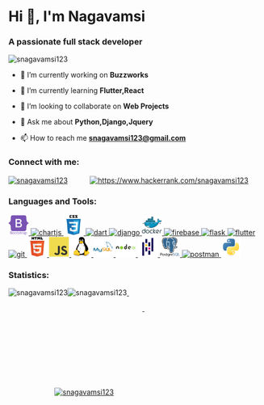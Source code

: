 <h1 align="left">Hi 👋, I'm Nagavamsi</h1>
<h3 align="left">A passionate full stack developer</h3>

<p align="left" > <img src="https://komarev.com/ghpvc/?username=snagavamsi123&label=Profile%20views&color=0e75b6&style=flat" alt="snagavamsi123" /> </p>




- 🔭 I’m currently working on **Buzzworks**

- 🌱 I’m currently learning **Flutter,React**

- 👯 I’m looking to collaborate on **Web Projects**

- 💬 Ask me about **Python,Django,Jquery**

- 📫 How to reach me **snagavamsi123@gmail.com**

<h3 align="left" color='#f03c15'> Connect with me: </h3>
<p align="left" class='text-center'>
<a href="https://linkedin.com/in/snagavamsi123" style='padding-right:20px !important;margin-right: 20px !important;' target="blank"><img align="center" src="https://cdn-icons-png.flaticon.com/512/1384/1384014.png" alt="snagavamsi123" height="40" width="40" /></a>
<a href="https://www.hackerrank.com/snagavamsi123" style='padding-right:10px !important' target="blank"><img align="center" src="https://cdn.icon-icons.com/icons2/2389/PNG/512/hackerrank_logo_icon_145206.png" alt="https://www.hackerrank.com/snagavamsi123" height="40" width="40" /></a>
</p>

<h3 align="left">Languages and Tools:</h3>
<p align="left" class='text-center'> 
  <a href="https://getbootstrap.com" target="_blank" rel="noreferrer"> 
    <img src="https://raw.githubusercontent.com/devicons/devicon/master/icons/bootstrap/bootstrap-plain-wordmark.svg" alt="bootstrap" width="40" height="40"/> </a> <a href="https://www.chartjs.org" target="_blank" rel="noreferrer"> <img src="https://www.chartjs.org/media/logo-title.svg" alt="chartjs" width="40" height="40"/> </a> <a href="https://www.w3schools.com/css/" target="_blank" rel="noreferrer"> <img src="https://raw.githubusercontent.com/devicons/devicon/master/icons/css3/css3-original-wordmark.svg" alt="css3" width="40" height="40"/> </a> <a href="https://dart.dev" target="_blank" rel="noreferrer"> <img src="https://www.vectorlogo.zone/logos/dartlang/dartlang-icon.svg" alt="dart" width="40" height="40"/> </a> <a href="https://www.djangoproject.com/" target="_blank" rel="noreferrer"> <img src="https://cdn.worldvectorlogo.com/logos/django.svg" alt="django" width="40" height="40"/> </a> <a href="https://www.docker.com/" target="_blank" rel="noreferrer"> <img src="https://raw.githubusercontent.com/devicons/devicon/master/icons/docker/docker-original-wordmark.svg" alt="docker" width="40" height="40"/> </a> <a href="https://firebase.google.com/" target="_blank" rel="noreferrer"> <img src="https://www.vectorlogo.zone/logos/firebase/firebase-icon.svg" alt="firebase" width="40" height="40"/> </a> <a href="https://flask.palletsprojects.com/" target="_blank" rel="noreferrer"> <img src="https://www.vectorlogo.zone/logos/pocoo_flask/pocoo_flask-icon.svg" alt="flask" width="40" height="40"/> </a> <a href="https://flutter.dev" target="_blank" rel="noreferrer"> <img src="https://www.vectorlogo.zone/logos/flutterio/flutterio-icon.svg" alt="flutter" width="40" height="40"/> </a> <a href="https://git-scm.com/" target="_blank" rel="noreferrer"> <img src="https://www.vectorlogo.zone/logos/git-scm/git-scm-icon.svg" alt="git" width="40" height="40"/> </a> <a href="https://www.w3.org/html/" target="_blank" rel="noreferrer"> <img src="https://raw.githubusercontent.com/devicons/devicon/master/icons/html5/html5-original-wordmark.svg" alt="html5" width="40" height="40"/> </a> <a href="https://developer.mozilla.org/en-US/docs/Web/JavaScript" target="_blank" rel="noreferrer"> <img src="https://raw.githubusercontent.com/devicons/devicon/master/icons/javascript/javascript-original.svg" alt="javascript" width="40" height="40"/> </a> <a href="https://www.linux.org/" target="_blank" rel="noreferrer"> <img src="https://raw.githubusercontent.com/devicons/devicon/master/icons/linux/linux-original.svg" alt="linux" width="40" height="40"/> </a> <a href="https://www.mysql.com/" target="_blank" rel="noreferrer"> <img src="https://raw.githubusercontent.com/devicons/devicon/master/icons/mysql/mysql-original-wordmark.svg" alt="mysql" width="40" height="40"/> </a> <a href="https://nodejs.org" target="_blank" rel="noreferrer"> <img src="https://raw.githubusercontent.com/devicons/devicon/master/icons/nodejs/nodejs-original-wordmark.svg" alt="nodejs" width="40" height="40"/> </a> <a href="https://pandas.pydata.org/" target="_blank" rel="noreferrer"> <img src="https://raw.githubusercontent.com/devicons/devicon/2ae2a900d2f041da66e950e4d48052658d850630/icons/pandas/pandas-original.svg" alt="pandas" width="40" height="40"/> </a> <a href="https://www.postgresql.org" target="_blank" rel="noreferrer"> <img src="https://raw.githubusercontent.com/devicons/devicon/master/icons/postgresql/postgresql-original-wordmark.svg" alt="postgresql" width="40" height="40"/> </a> <a href="https://postman.com" target="_blank" rel="noreferrer"> <img src="https://www.vectorlogo.zone/logos/getpostman/getpostman-icon.svg" alt="postman" width="40" height="40"/> </a> <a href="https://www.python.org" target="_blank" rel="noreferrer"> <img src="https://raw.githubusercontent.com/devicons/devicon/master/icons/python/python-original.svg" alt="python" width="40" height="40"/> </a> </p>

<h3 align="left">Statistics:</h3>
<a href='#'>
<p style='width:300px !important'><img style='height:195px !important;' align="left" src="https://github-readme-stats.vercel.app/api/top-langs?username=snagavamsi123&show_icons=true&locale=en&layout=compact" alt="snagavamsi123" /></p>
<p style='width:300px !important'>&nbsp;<img style='height:195px !important;' align="left" src="https://github-readme-stats.vercel.app/api?username=snagavamsi123&show_icons=true&locale=en" alt="snagavamsi123" /></p>
<p  align="center" style='width:300px !important'>&nbsp;<img align="center" style='height:195px !important;' align="left"  src="https://github-readme-streak-stats.herokuapp.com/?user=snagavamsi123&" alt="snagavamsi123" /></p>
</a>

